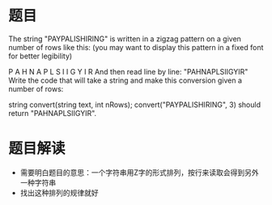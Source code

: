 # 题目
The string "PAYPALISHIRING" is written in a zigzag pattern on a given number of rows like this: (you may want to display this pattern in a fixed font for better legibility)

P   A   H   N
A P L S I I G
Y   I   R
And then read line by line: "PAHNAPLSIIGYIR"
Write the code that will take a string and make this conversion given a number of rows:

string convert(string text, int nRows);
convert("PAYPALISHIRING", 3) should return "PAHNAPLSIIGYIR".

# 题目解读
* 需要明白题目的意思：一个字符串用Z字的形式排列，按行来读取会得到另外一种字符串
* 找出这种排列的规律就好